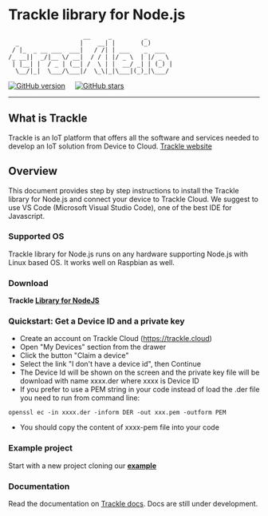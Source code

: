 # Trackle library for Node.js

````
                     __     _         _ 
  _                 |    __| |       (_)   
 / |_  _ __ ___  ___|   / /| | ___    _  ___  
/_ __||  _/|__ \/ __|  / / | |/ _ \  | |/ _ \ 
 | |__| |  / _ | (__| /  \ | |  __/ _| | (_) |
  \__/|_|  \___/\___|/  \_\|_|\___|(_)_|\___/
````


[![GitHub version](https://img.shields.io/badge/version-v1.2.0-blue)](https://github.com/trackle-iot/trackle-nodejs-library/releases/latest) &nbsp; &nbsp;
[![GitHub stars](https://img.shields.io/github/stars/trackle-iot/trackle-nodejs-library?style=social)](https://github.com/trackle-iot/trackle-nodejs-library/stargazers) 
__________

## What is Trackle

Trackle is an IoT platform that offers all the software and services needed to develop an IoT solution from Device to Cloud. [Trackle website](https://www.trackle.io)

## Overview
This document provides step by step instructions to install the Trackle library for Node.js and connect your device to Trackle Cloud.
We suggest to use VS Code (Microsoft Visual Studio Code), one of the best IDE for Javascript.

### Supported OS
Trackle library for Node.js runs on any hardware supporting Node.js with Linux based OS. It works well on Raspbian as well.

### Download
**Trackle [Library for NodeJS](https://github.com/trackle-iot/trackle-nodejs-library/releases/latest)**

### Quickstart: Get a Device ID and a private key
* Create an account on Trackle Cloud (https://trackle.cloud)
* Open "My Devices" section from the drawer
* Click the button "Claim a device"
* Select the link "I don't have a device id", then Continue
* The Device Id will be shown on the screen and the private key file will be download with name xxxx.der where xxxx is Device ID
* If you prefer to use a PEM string in your code instead of load the .der file you need to run from command line:
```` 
openssl ec -in xxxx.der -inform DER -out xxx.pem -outform PEM
```` 
* You should copy the content of xxxx-pem file into your code

### Example project

Start with a new project cloning our **[example](https://github.com/trackle-iot/trackle-nodejs-example)**

### Documentation

Read the documentation on [Trackle docs](https://docs.trackle.io). Docs are still under development.
